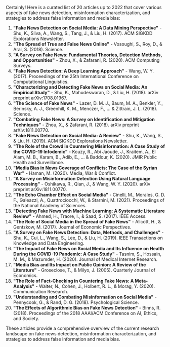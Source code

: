 Certainly! Here is a curated list of 20 articles up to 2022 that cover various aspects of fake news detection, misinformation characterization, and strategies to address false information and media bias:

1. **"Fake News Detection on Social Media: A Data Mining Perspective"** - Shu, K., Sliva, A., Wang, S., Tang, J., & Liu, H. (2017). ACM SIGKDD Explorations Newsletter.
2. **"The Spread of True and False News Online"** - Vosoughi, S., Roy, D., & Aral, S. (2018). Science.
3. **"A Survey on Fake News: Fundamental Theories, Detection Methods, and Opportunities"** - Zhou, X., & Zafarani, R. (2020). ACM Computing Surveys.
4. **"Fake News Detection: A Deep Learning Approach"** - Wang, W. Y. (2017). Proceedings of the 25th International Conference on Computational Linguistics.
5. **"Characterizing and Detecting Fake News on Social Media: An Empirical Study"** - Shu, K., Mahudeswaran, D., & Liu, H. (2018). arXiv preprint arXiv:1708.01967.
6. **"The Science of Fake News"** - Lazer, D. M. J., Baum, M. A., Benkler, Y., Berinsky, A. J., Greenhill, K. M., Menczer, F., ... & Zittrain, J. L. (2018). Science.
7. **"Combating Fake News: A Survey on Identification and Mitigation Techniques"** - Zhou, X., & Zafarani, R. (2018). arXiv preprint arXiv:1811.00770.
8. **"Fake News Detection on Social Media: A Review"** - Shu, K., Wang, S., & Liu, H. (2019). ACM SIGKDD Explorations Newsletter.
9. **"The Role of the Crowd in Countering Misinformation: A Case Study of the COVID-19 Infodemic"** - Kouzy, R., Abi Jaoude, J., Kraitem, A., El Alam, M. B., Karam, B., Adib, E., ... & Baddour, K. (2020). JMIR Public Health and Surveillance.
10. **"Media Bias in News Coverage of Conflicts: The Case of the Syrian War"** - Haman, M. (2020). Media, War & Conflict.
11. **"A Survey on Misinformation Detection Using Natural Language Processing"** - Oshikawa, R., Qian, J., & Wang, W. Y. (2020). arXiv preprint arXiv:1811.00770.
12. **"The Echo Chamber Effect on Social Media"** - Cinelli, M., Morales, G. D. F., Galeazzi, A., Quattrociocchi, W., & Starnini, M. (2021). Proceedings of the National Academy of Sciences.
13. **"Detecting Fake News with Machine Learning: A Systematic Literature Review"** - Ahmed, H., Traore, I., & Saad, S. (2017). IEEE Access.
14. **"The Role of Social Media in the Spread of Fake News"** - Allcott, H., & Gentzkow, M. (2017). Journal of Economic Perspectives.
15. **"A Survey on Fake News Detection: Data, Methods, and Challenges"** - Shu, K., Cui, L., Wang, S., Lee, D., & Liu, H. (2019). IEEE Transactions on Knowledge and Data Engineering.
16. **"The Impact of Fake News on Social Media and Its Influence on Health During the COVID-19 Pandemic: A Case Study"** - Tasnim, S., Hossain, M. M., & Mazumder, H. (2020). Journal of Medical Internet Research.
17. **"Media Bias and Its Impact on Public Opinion: A Review of the Literature"** - Groseclose, T., & Milyo, J. (2005). Quarterly Journal of Economics.
18. **"The Role of Fact-Checking in Countering Fake News: A Meta-Analysis"** - Walter, N., Cohen, J., Holbert, R. L., & Morag, Y. (2020). Communication Research.
19. **"Understanding and Combating Misinformation on Social Media"** - Pennycook, G., & Rand, D. G. (2018). Psychological Science.
20. **"The Effects of Algorithmic Bias on Fake News Detection"** - Binns, R. (2018). Proceedings of the 2018 AAAI/ACM Conference on AI, Ethics, and Society.

These articles provide a comprehensive overview of the current research landscape on fake news detection, misinformation characterization, and strategies to address false information and media bias.